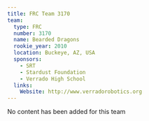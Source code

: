 ```yaml
---
title: FRC Team 3170
team:
  type: FRC
  number: 3170
  name: Bearded Dragons
  rookie_year: 2010
  location: Buckeye, AZ, USA
  sponsors:
    - SRT
    - Stardust Foundation
    - Verrado High School
  links:
    Website: http://www.verradorobotics.org
---
```

No content has been added for this team